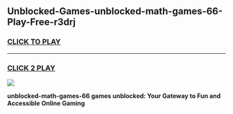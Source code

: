 
## Unblocked-Games-unblocked-math-games-66-Play-Free-r3drj
<h3>
<a href="https://premium76.site?title=unblocked-math-games-66&ref=18A1">CLICK TO PLAY</a></h3>
<hr>

<h3>
<a href="https://premium76.site?title=unblocked-math-games-66&ref=18A1">CLICK 2 PLAY</a>
  
</h3>

<a href="https://premium76.site?title=unblocked-math-games-66&ref=18A1"><img src="https://clearcache.store/games.png"></a>


**unblocked-math-games-66 games unblocked: Your Gateway to Fun and Accessible Online Gaming**
